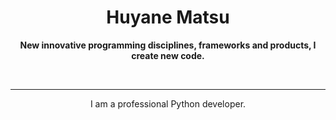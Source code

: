 <h1 align="center">
    <b>
        Huyane Matsu
    </b>
</h1>

<p align="center">
    <b>
        New innovative programming disciplines, frameworks and products, I create new code.
    </b>
</p>

<br>

___

<p align="center">
    I am a professional Python developer.
</p>
